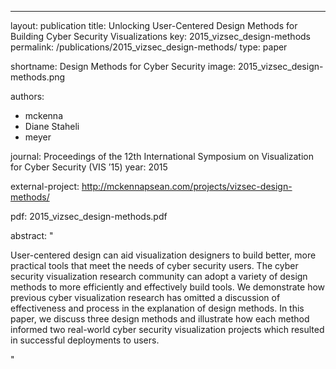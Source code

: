 ---
layout: publication
title: Unlocking User-Centered Design Methods for Building Cyber Security Visualizations
key: 2015_vizsec_design-methods
permalink: /publications/2015_vizsec_design-methods/
type: paper

shortname: Design Methods for Cyber Security
image: 2015_vizsec_design-methods.png

authors:
- mckenna
- Diane Staheli
- meyer

journal: Proceedings of the 12th International Symposium on Visualization for Cyber Security (VIS ’15)
year: 2015

external-project: http://mckennapsean.com/projects/vizsec-design-methods/

pdf: 2015_vizsec_design-methods.pdf

abstract: "
<p>User-centered design can aid visualization designers to build better, more practical tools that meet the needs of cyber security users. The cyber security visualization research community can adopt a variety of design methods to more efficiently and effectively build tools. We demonstrate how previous cyber visualization research has omitted a discussion of effectiveness and process in the explanation of design methods. In this paper, we discuss three design methods and illustrate how each method informed two real-world cyber security visualization projects which resulted in successful deployments to users.</p>"
